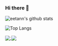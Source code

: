 ### Hi there 👋

<!--
**eetann/eetann** is a ✨ _special_ ✨ repository because its `README.md` (this file) appears on your GitHub profile. -->

![eetann's github stats](https://github-readme-stats.vercel.app/api?username=eetann&count_private=true&show_icons=true&theme=gruvbox)

![Top Langs](https://github-readme-stats.vercel.app/api/top-langs/?username=eetann&theme=gruvbox)

<a href="https://github.com/eetann/amazing-searcher">
  <img align="center" src="https://github-readme-stats.vercel.app/api/pin/?username=eetann&repo=amazing-searcher&theme=gruvbox" />
</a>

<a href="https://github.com/eetann/notion-tweaks">
  <img align="center" src="https://github-readme-stats.vercel.app/api/pin/?username=eetann&repo=notion-tweaks&theme=gruvbox" />
</a>
